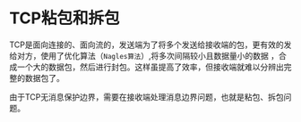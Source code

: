 # TCP粘包和拆包

TCP是面向连接的、面向流的，发送端为了将多个发送给接收端的包，更有效的发给对方，使用了优化算法（`Nagles算法`）,将多次间隔较小且数据量小的数据
，合成一个大的数据包，然后进行封包。这样虽提高了效率，但接收端就难以分辨出完整的数据包了。

由于TCP无消息保护边界，需要在接收端处理消息边界问题，也就是粘包、拆包问题。

